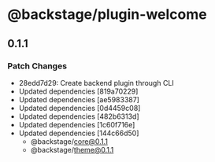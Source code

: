 # @backstage/plugin-welcome

## 0.1.1
### Patch Changes

- 28edd7d29: Create backend plugin through CLI
- Updated dependencies [819a70229]
- Updated dependencies [ae5983387]
- Updated dependencies [0d4459c08]
- Updated dependencies [482b6313d]
- Updated dependencies [1c60f716e]
- Updated dependencies [144c66d50]
  - @backstage/core@0.1.1
  - @backstage/theme@0.1.1

